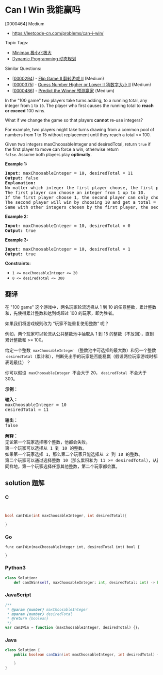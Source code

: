 # Can I Win 我能赢吗

[0000464] Medium

- https://leetcode-cn.com/problems/can-i-win/

Topic Tags:

- [Minimax 极小化极大](https://leetcode-cn.com/tag/minimax/)
- [Dynamic Programming 动态规划](https://leetcode-cn.com/tag/dynamic-programming/)

Similar Questions:

- [[0000294](https://leetcode-cn.com/problems/flip-game-ii/)] - [Flip Game II 翻转游戏 II](./0000294.flip-game-ii.md) (Medium)
- [[0000375](https://leetcode-cn.com/problems/guess-number-higher-or-lower-ii/)] - [Guess Number Higher or Lower II 猜数字大小 II](./0000375.guess-number-higher-or-lower-ii.md) (Medium)
- [[0000486](https://leetcode-cn.com/problems/predict-the-winner/)] - [Predict the Winner 预测赢家](./0000486.predict-the-winner.md) (Medium)

In the "100 game" two players take turns adding, to a running total, any integer from `1` to `10`. The player who first causes the running total to **reach or exceed** 100 wins.

What if we change the game so that players **cannot** re-use integers?

For example, two players might take turns drawing from a common pool of numbers from 1 to 15 without replacement until they reach a total >= 100.

Given two integers maxChoosableInteger and desiredTotal, return `true` if the first player to move can force a win, otherwise return `false`. Assume both players play **optimally**.

**Example 1:**

<pre><strong>Input:</strong> maxChoosableInteger = 10, desiredTotal = 11
<strong>Output:</strong> false
<strong>Explanation:</strong>
No matter which integer the first player choose, the first player will lose.
The first player can choose an integer from 1 up to 10.
If the first player choose 1, the second player can only choose integers from 2 up to 10.
The second player will win by choosing 10 and get a total = 11, which is &gt;= desiredTotal.
Same with other integers chosen by the first player, the second player will always win.
</pre>

**Example 2:**

<pre><strong>Input:</strong> maxChoosableInteger = 10, desiredTotal = 0
<strong>Output:</strong> true
</pre>

**Example 3:**

<pre><strong>Input:</strong> maxChoosableInteger = 10, desiredTotal = 1
<strong>Output:</strong> true
</pre>

**Constraints:**

- `1 <= maxChoosableInteger <= 20`
- `0 <= desiredTotal <= 300`

## 翻译

在 "100 game" 这个游戏中，两名玩家轮流选择从 1 到 10 的任意整数，累计整数和，先使得累计整数和达到或超过 100 的玩家，即为胜者。

如果我们将游戏规则改为 “玩家不能重复使用整数” 呢？

例如，两个玩家可以轮流从公共整数池中抽取从 1 到 15 的整数（不放回），直到累计整数和 >= 100。

给定一个整数  `maxChoosableInteger` （整数池中可选择的最大数）和另一个整数  `desiredTotal`（累计和），判断先出手的玩家是否能稳赢（假设两位玩家游戏时都表现最佳）？

你可以假设  `maxChoosableInteger`  不会大于 20， `desiredTotal`  不会大于 300。

**示例：**

<pre><strong>输入：</strong>
maxChoosableInteger = 10
desiredTotal = 11

<strong>输出：</strong>
false

<strong>解释：
</strong>无论第一个玩家选择哪个整数，他都会失败。
第一个玩家可以选择从 1 到 10 的整数。
如果第一个玩家选择 1，那么第二个玩家只能选择从 2 到 10 的整数。
第二个玩家可以通过选择整数 10（那么累积和为 11 &gt;= desiredTotal），从而取得胜利.
同样地，第一个玩家选择任意其他整数，第二个玩家都会赢。
</pre>

## solution 题解

### C

```c


bool canIWin(int maxChoosableInteger, int desiredTotal){

}
```

### Go

```golang
func canIWin(maxChoosableInteger int, desiredTotal int) bool {

}
```

### Python3

```python
class Solution:
    def canIWin(self, maxChoosableInteger: int, desiredTotal: int) -> bool:
```

### JavaScript

```javascript
/**
 * @param {number} maxChoosableInteger
 * @param {number} desiredTotal
 * @return {boolean}
 */
var canIWin = function (maxChoosableInteger, desiredTotal) {};
```

### Java

```java
class Solution {
    public boolean canIWin(int maxChoosableInteger, int desiredTotal) {

    }
}
```
